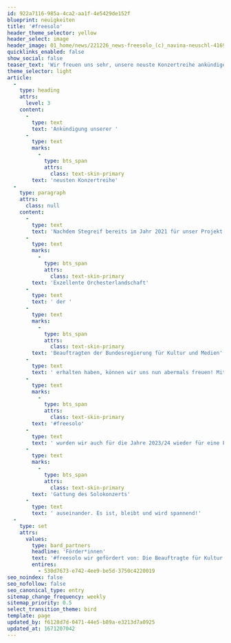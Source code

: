 ```yaml
---
id: 922a7116-985a-4ca2-aa1f-4e5429de152f
blueprint: neuigkeiten
title: '#freesolo'
header_theme_selector: yellow
header_select: image
header_image: 01_home/news/221226_news-freesolo_(c)_navina-neuschl-4169.jpg
quicklinks_enabled: false
show_social: false
teaser_text: 'Wir freuen uns sehr, unsere neuste Konzertreihe ankündigen zu können: #freesolo. Dabei wird Stegreif bereits zum zweiten Mal von der Beauftragten der Bundesregierung für Kultur und Medien gefördert.'
theme_selector: light
article:
  -
    type: heading
    attrs:
      level: 3
    content:
      -
        type: text
        text: 'Ankündigung unserer '
      -
        type: text
        marks:
          -
            type: bts_span
            attrs:
              class: text-skin-primary
        text: 'neusten Konzertreihe'
  -
    type: paragraph
    attrs:
      class: null
    content:
      -
        type: text
        text: 'Nachdem Stegreif bereits im Jahr 2021 für unser Projekt #bechange eine Förderung im Programm '
      -
        type: text
        marks:
          -
            type: bts_span
            attrs:
              class: text-skin-primary
        text: 'Exzellente Orchesterlandschaft'
      -
        type: text
        text: ' der '
      -
        type: text
        marks:
          -
            type: bts_span
            attrs:
              class: text-skin-primary
        text: 'Beauftragten der Bundesregierung für Kultur und Medien'
      -
        type: text
        text: ' erhalten haben, können wir uns nun abermals freuen! Mit unserem neuen Projekt '
      -
        type: text
        marks:
          -
            type: bts_span
            attrs:
              class: text-skin-primary
        text: '#freesolo'
      -
        type: text
        text: ' wurden wir auch für die Jahre 2023/24 wieder für eine Förderung ausgewählt. Neben uns wurden unter anderem das Ensemble Resonanz und die Dresdner Philharmonie im Rahmen des Förderprogramms ‘Exzellente Orchesterlandschaft’ durch Claudia Roth ausgezeichnet. Wir gratulieren allen Orchestern und freuen uns noch viel mehr, euch bald weitere Informationen zu #freesolo zukommen zu lassen. So viel als Vorgeschmack: Mit #freesolo erklimmt Stegreif gewagte Höhen und setzt sich erstmalig mit der '
      -
        type: text
        marks:
          -
            type: bts_span
            attrs:
              class: text-skin-primary
        text: 'Gattung des Solokonzerts'
      -
        type: text
        text: ' auseinander. Es ist, bleibt und wird spannend!'
  -
    type: set
    attrs:
      values:
        type: bard_partners
        headline: 'Förder*innen'
        text: '#freesolo wir gefördert von: Die Beauftragte für Kultur und Medien.'
        entires:
          - 530d7673-e742-4ee9-be5d-3750c4220019
seo_noindex: false
seo_nofollow: false
seo_canonical_type: entry
sitemap_change_frequency: weekly
sitemap_priority: 0.5
select_transition_theme: bird
template: page
updated_by: f6128d7d-0471-44e5-b89a-e3213d7a0925
updated_at: 1671207042
---
```

